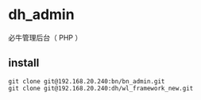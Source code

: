 # dh_admin
必牛管理后台（ PHP ）

install
-------

```bashs
git clone git@192.168.20.240:bn/bn_admin.git
git clone git@192.168.20.240:dh/wl_framework_new.git
